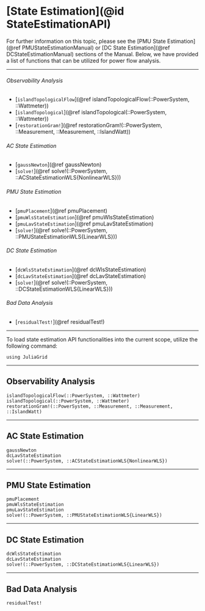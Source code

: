 # [State Estimation](@id StateEstimationAPI)

For further information on this topic, please see the [PMU State Estimation](@ref PMUStateEstimationManual) or [DC State Estimation](@ref DCStateEstimationManual) sections of the Manual. Below, we have provided a list of functions that can be utilized for power flow analysis.

---

###### Observability Analysis
* [`islandTopologicalFlow`](@ref islandTopologicalFlow(::PowerSystem, ::Wattmeter))
* [`islandTopological`](@ref islandTopological(::PowerSystem, ::Wattmeter))
* [`restorationGram!`](@ref restorationGram!(::PowerSystem, ::Measurement, ::Measurement, ::IslandWatt))

###### AC State Estimation
* [`gaussNewton`](@ref gaussNewton)
* [`solve!`](@ref solve!(::PowerSystem, ::ACStateEstimationWLS{NonlinearWLS}))

###### PMU State Estimation
* [`pmuPlacement`](@ref pmuPlacement)
* [`pmuWlsStateEstimation`](@ref pmuWlsStateEstimation)
* [`pmuLavStateEstimation`](@ref pmuLavStateEstimation)
* [`solve!`](@ref solve!(::PowerSystem, ::PMUStateEstimationWLS{LinearWLS}))

###### DC State Estimation
* [`dcWlsStateEstimation`](@ref dcWlsStateEstimation)
* [`dcLavStateEstimation`](@ref dcLavStateEstimation)
* [`solve!`](@ref solve!(::PowerSystem, ::DCStateEstimationWLS{LinearWLS}))

###### Bad Data Analysis
* [`residualTest!`](@ref residualTest!)

---

To load state estimation API functionalities into the current scope, utilize the following command:
```@example LoadApi
using JuliaGrid
```

---

## Observability Analysis
```@docs
islandTopologicalFlow(::PowerSystem, ::Wattmeter)
islandTopological(::PowerSystem, ::Wattmeter)
restorationGram!(::PowerSystem, ::Measurement, ::Measurement, ::IslandWatt)
```

---

## AC State Estimation
```@docs
gaussNewton
dcLavStateEstimation
solve!(::PowerSystem, ::ACStateEstimationWLS{NonlinearWLS})
```

---

## PMU State Estimation
```@docs
pmuPlacement
pmuWlsStateEstimation
pmuLavStateEstimation
solve!(::PowerSystem, ::PMUStateEstimationWLS{LinearWLS})
```

---

## DC State Estimation
```@docs
dcWlsStateEstimation
dcLavStateEstimation
solve!(::PowerSystem, ::DCStateEstimationWLS{LinearWLS})
```

---


## Bad Data Analysis
```@docs
residualTest!
```
